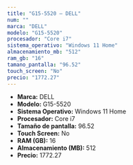 ```yaml
---
title: "G15-5520 — DELL"
num: ""
marca: "DELL"
modelo: "G15-5520"
procesador: "Core i7"
sistema_operativo: "Windows 11 Home"
almacenamiento_mb: "512"
ram_gb: "16"
tamano_pantalla: "96.52"
touch_screen: "No"
precio: "1772.27"
---
```

<ul>
<li><strong>Marca:</strong> DELL</li>
<li><strong>Modelo:</strong> G15-5520</li>
<li><strong>Sistema Operativo:</strong> Windows 11 Home</li>
<li><strong>Procesador:</strong> Core i7 </li>
<li><strong>Tamaño de pantalla:</strong> 96.52</li>
<li><strong>Touch Screen:</strong> No</li>
<li><strong>RAM (GB):</strong> 16</li>
<li><strong>Almacenamiento (MB):</strong> 512</li>
<li><strong>Precio:</strong> 1772.27</li>
</ul>